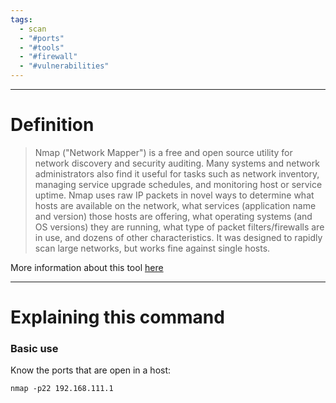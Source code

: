 ```yaml
---
tags:
  - scan
  - "#ports"
  - "#tools"
  - "#firewall"
  - "#vulnerabilities"
---
```

---
# Definition
> Nmap ("Network Mapper") is a free and open source utility for network discovery and security auditing. Many systems and network administrators also find it useful for tasks such as network inventory, managing service upgrade schedules, and monitoring host or service uptime. Nmap uses raw IP packets in novel ways to determine what hosts are available on the network, what services (application name and version) those hosts are offering, what operating systems (and OS versions) they are running, what type of packet filters/firewalls are in use, and dozens of other characteristics. It was designed to rapidly scan large networks, but works fine against single hosts.

More information about this tool [here](https://nmap.org/)

---
# Explaining this command
### Basic use
Know the ports that are open in a host:
```shell
nmap -p22 192.168.111.1
```
